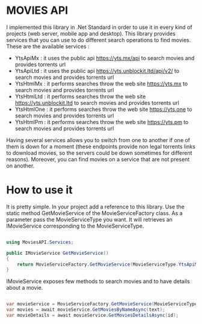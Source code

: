 # MOVIES API 
I implemented this library in .Net Standard in order to use it in every kind of projects (web server, mobile app and desktop). 
This library provides services that you can use to do different search operations to find movies. These are the available services :
* YtsApiMx : it uses the public api https://yts.mx/api to search movies and provides torrents url
* YtsApiLtd : it uses the public api https://yts.unblockit.ltd/api/v2/ to search movies and provides torrents url
* YtsHtmlMx : it performs searches throw the web site https://yts.mx to search movies and provides torrents url
* YtsHtmlLtd : it performs searches throw the web site https://yts.unblockit.ltd to search movies and provides torrents url
* YtsHtmlOne : it performs searches throw the web site https://yts.one to search movies and provides torrents url
* YtsHtmlPm : it performs searches throw the web site https://yts.pm to search movies and provides torrents url

Having several services allows you to switch from one to another if one of them is down for a moment (these endpoints provide non legal torrents links to download movies, so the servers could be down sometimes for different reasons). Moreover, you can find movies on a service that are not present on another.

# How to use it

It is pretty simple. In your project add a reference to this library. Use the static method GetMovieService of the MovieServiceFactory class. As a parameter pass the MovieServiceType you want. It will retrieves an IMovieService corresponding to the MovieServiceType. 

```C#

using MoviesAPI.Services;

public IMovieService GetMovieService()
{
    return MovieServiceFactory.GetMovieService(MovieServiceType.YtsApiMx);
}
```

IMovieService exposes few methods to search movies and to have details about a movie. 

```C#

var movieService = MovieServiceFactory.GetMovieService(MovieServiceType.YtsApiMx);
var movies = await movieService.GetMoviesByNameAsync(text);
var movieDetails = await movieService.GetMoviesDetailsAsync(id);

```
 
